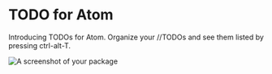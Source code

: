# TODO for Atom

Introducing TODOs for Atom. Organize your //TODOs and see them listed by pressing ctrl-alt-T.

![A screenshot of your package](http://i.imgur.com/5u5cGji.png)
